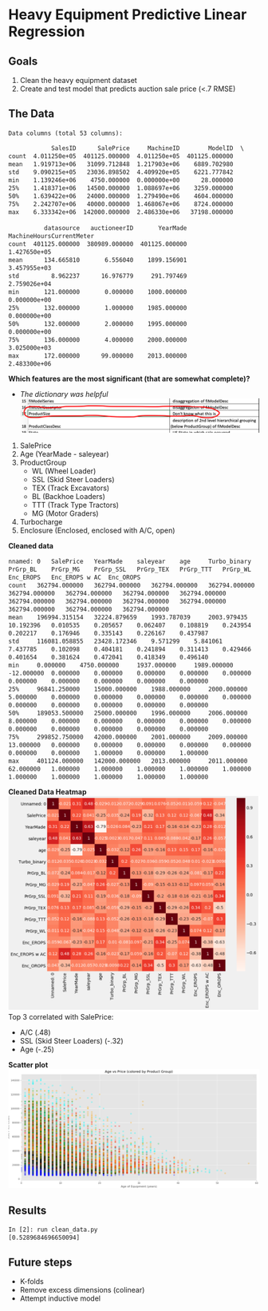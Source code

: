 # Heavy Equipment Predictive Linear Regression
## Goals
1. Clean the heavy equipment dataset 
2. Create and test model that predicts auction sale price (<.7 RMSE)

## The Data
```
Data columns (total 53 columns):
```
```
            SalesID      SalePrice     MachineID        ModelID  \
count  4.011250e+05  401125.000000  4.011250e+05  401125.000000   
mean   1.919713e+06   31099.712848  1.217903e+06    6889.702980   
std    9.090215e+05   23036.898502  4.409920e+05    6221.777842   
min    1.139246e+06    4750.000000  0.000000e+00      28.000000   
25%    1.418371e+06   14500.000000  1.088697e+06    3259.000000   
50%    1.639422e+06   24000.000000  1.279490e+06    4604.000000   
75%    2.242707e+06   40000.000000  1.468067e+06    8724.000000   
max    6.333342e+06  142000.000000  2.486330e+06   37198.000000   

          datasource   auctioneerID       YearMade  MachineHoursCurrentMeter  
count  401125.000000  380989.000000  401125.000000              1.427650e+05  
mean      134.665810       6.556040    1899.156901              3.457955e+03  
std         8.962237      16.976779     291.797469              2.759026e+04  
min       121.000000       0.000000    1000.000000              0.000000e+00  
25%       132.000000       1.000000    1985.000000              0.000000e+00  
50%       132.000000       2.000000    1995.000000              0.000000e+00  
75%       136.000000       4.000000    2000.000000              3.025000e+03  
max       172.000000      99.000000    2013.000000              2.483300e+06  
```

**Which features are the most significant (that are somewhat complete)?**
- *The dictionary was helpful*
![](predict_auction_price/images/dontknow.png)

1. SalePrice
2. Age (YearMade - saleyear)
3. ProductGroup
    - WL (Wheel Loader)
    - SSL (Skid Steer Loaders)
    - TEX (Track Excavators)
    - BL (Backhoe Loaders)
    - TTT (Track Type Tractors)
    - MG (Motor Graders)
4. Turbocharge
5. Enclosure (Enclosed, enclosed with A/C, open)

**Cleaned data**
```
nnamed: 0 	SalePrice 	YearMade 	saleyear 	age 	Turbo_binary 	PrGrp_BL 	PrGrp_MG 	PrGrp_SSL 	PrGrp_TEX 	PrGrp_TTT 	PrGrp_WL 	Enc_EROPS 	Enc_EROPS w AC 	Enc_OROPS
count 	362794.000000 	362794.000000 	362794.000000 	362794.000000 	362794.000000 	362794.000000 	362794.000000 	362794.000000 	362794.000000 	362794.000000 	362794.000000 	362794.000000 	362794.000000 	362794.000000 	362794.000000
mean 	196994.315154 	32224.879659 	1993.787039 	2003.979435 	10.192396 	0.010535 	0.205657 	0.062407 	0.108819 	0.243954 	0.202217 	0.176946 	0.335143 	0.226167 	0.437987
std 	116081.058855 	23428.172346 	9.571299 	5.841061 	7.437785 	0.102098 	0.404181 	0.241894 	0.311413 	0.429466 	0.401654 	0.381624 	0.472041 	0.418349 	0.496140
min 	0.000000 	4750.000000 	1937.000000 	1989.000000 	-12.000000 	0.000000 	0.000000 	0.000000 	0.000000 	0.000000 	0.000000 	0.000000 	0.000000 	0.000000 	0.000000
25% 	96841.250000 	15000.000000 	1988.000000 	2000.000000 	5.000000 	0.000000 	0.000000 	0.000000 	0.000000 	0.000000 	0.000000 	0.000000 	0.000000 	0.000000 	0.000000
50% 	189053.500000 	25000.000000 	1996.000000 	2006.000000 	8.000000 	0.000000 	0.000000 	0.000000 	0.000000 	0.000000 	0.000000 	0.000000 	0.000000 	0.000000 	0.000000
75% 	299852.750000 	42000.000000 	2001.000000 	2009.000000 	13.000000 	0.000000 	0.000000 	0.000000 	0.000000 	0.000000 	0.000000 	0.000000 	1.000000 	0.000000 	1.000000
max 	401124.000000 	142000.000000 	2013.000000 	2011.000000 	62.000000 	1.000000 	1.000000 	1.000000 	1.000000 	1.000000 	1.000000 	1.000000 	1.000000 	1.000000 	1.000000
```

**Cleaned Data Heatmap**
![](predict_auction_price/images/heatmapv2.png)
Top 3 correlated with SalePrice: 
- A/C (.48)
- SSL (Skid Steer Loaders) (-.32)
- Age (-.25)

**Scatter plot**
![](predict_auction_price/images/scatter.png)

## Results
```
In [2]: run clean_data.py
[0.5289684696650094]
```

## Future steps
- K-folds
- Remove excess dimensions (colinear)
- Attempt inductive model

